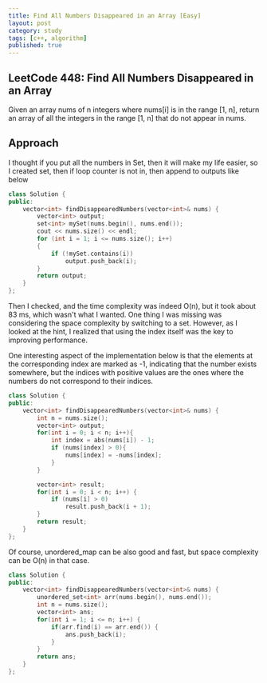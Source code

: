 ```yaml
---
title: Find All Numbers Disappeared in an Array [Easy]
layout: post
category: study
tags: [c++, algorithm]
published: true
---
```


## LeetCode 448: Find All Numbers Disappeared in an Array
Given an array nums of n integers where nums[i] is in the range [1, n], return an array of all the integers in the range [1, n] that do not appear in nums.

## Approach
I thought if you put all the numbers in Set, then it will make my life easier, so I created set, then if loop counter is not in, then append to outputs like below

```cpp
class Solution {
public:
    vector<int> findDisappearedNumbers(vector<int>& nums) {
        vector<int> output;
        set<int> mySet(nums.begin(), nums.end());
        cout << nums.size() << endl;
        for (int i = 1; i <= nums.size(); i++)
        {
            if (!mySet.contains(i))
                output.push_back(i);
        }
        return output;
    }
};
```

Then I checked, and the time complexity was indeed O(n), but it took about 83 ms, which wasn't what I wanted. One thing I was missing was considering the space complexity by switching to a set. However, as I looked at the hint, I realized that using the index itself was the key to improving performance.

One interesting aspect of the implementation below is that the elements at the corresponding index are marked as -1, indicating that the number exists somewhere, but the indices with positive values are the ones where the numbers do not correspond to their indices.

```cpp
class Solution {
public:
    vector<int> findDisappearedNumbers(vector<int>& nums) {
        int n = nums.size();
        vector<int> output;
        for(int i = 0; i < n; i++){
            int index = abs(nums[i]) - 1;
            if (nums[index] > 0){
                nums[index] = -nums[index];
            }
        }

        vector<int> result;
        for(int i = 0; i < n; i++) {
            if (nums[i] > 0)
                result.push_back(i + 1);
        }
        return result;
    }
};
```

Of course, unordered_map can be also good and fast, but space complexity can be O(n) in that case.

```cpp
class Solution {
public:
    vector<int> findDisappearedNumbers(vector<int>& nums) {
        unordered_set<int> arr(nums.begin(), nums.end());
        int n = nums.size();
        vector<int> ans;
        for(int i = 1; i <= n; i++) {
            if(arr.find(i) == arr.end()) {
                ans.push_back(i);
            }
        }
        return ans;
    }
};
```
